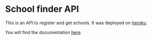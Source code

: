 # School finder API

This is an API to register and get schools.
It was deployed on [heroku](https://arcane-taiga-82700.herokuapp.com).

You will find the documentation [here](https://arcane-taiga-82700.herokuapp.com/apipie).
